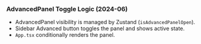 

### AdvancedPanel Toggle Logic (2024-06)
- AdvancedPanel visibility is managed by Zustand (`isAdvancedPanelOpen`).
- Sidebar Advanced button toggles the panel and shows active state.
- `App.tsx` conditionally renders the panel. 